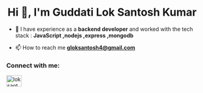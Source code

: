 <h1 align="center">Hi 👋, I'm Guddati Lok Santosh Kumar</h1>


- 🌱 I have experience as a **backend developer** and worked with the tech stack : **JavaScript ,nodejs ,express ,mongodb**

- 📫 How to reach me **gloksantosh4@gmail.com**

<h3 align="left">Connect with me:</h3>
<p align="left">
<a href="https://linkedin.com/in/loksantosh" target="_blank"><img align="center" src="https://raw.githubusercontent.com/rahuldkjain/github-profile-readme-generator/master/src/images/icons/Social/linked-in-alt.svg" alt="loksantosh" height="30" width="40" /></a>
</p>







